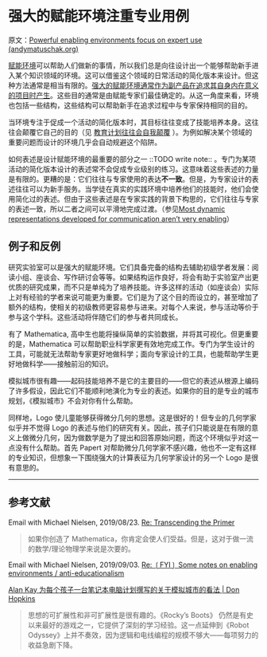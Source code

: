 # 强大的赋能环境注重专业用例

原文：[Powerful enabling environments focus on expert use (andymatuschak.org)](https://notes.andymatuschak.org/z8jg7T3YhvyXiEpy4humYAioLUEjnrdZgwHYs)

[赋能环境](https://notes.andymatuschak.org/z3DaBP4vN1dutjUgrk3jbEeNxScccvDCxDgXe)可以帮助人们做新的事情，所以我们总是向往设计出一个能够帮助新手进入某个知识领域的环境。这可以借鉴这个领域的日常活动的简化版本来设计。但这种方法通常是相当有限的。[强大的赋能环境通常作为副产品在追求其自身内在意义的项目时产生](https://notes.andymatuschak.org/z4N6d29XL2PZXCa64HPcxA64RGWDb6Cagc1gs)。这些目的通常是由赋能专家们最佳确定的。从这一角度来看，环境也包括一些结构，这些结构可以帮助新手在追求过程中与专家保持相同的目的。

当环境专注于促成一个活动的简化版本时，其目标往往变成了技能培养本身。这往往会颠覆它自己的目的（见 [教育计划往往会自我颠覆](https://notes.andymatuschak.org/z6qfYv9SPx6M9FZPzVj7o4qVRD1iTGJpMfz6J) ）。为例如解决某个领域的重要问题而设计的环境几乎会自动规避这个陷阱。

如何表述是设计赋能环境的最重要的部分之一 ::TODO write note:: 。专门为某项活动的简化版本设计的表述常不会促成专业级别的练习。这意味着这些表述的力量是有限的。更糟的是：它们往往与专家使用的表达**不一致**。但是，为专家设计的表述往往可以为新手服务。当学徒在真实的实践环境中培养他们的技能时，他们会使用简化过的表述。但由于这些表述是在专家实践的背景下构思的，它们往往与专家的表述一致，所以二者之间可以平滑地完成过渡。（参见[Most dynamic representations developed for communication aren’t very enabling](https://notes.andymatuschak.org/zB5wf5crA1jVZb6CycZSjGRTjSkw2BpsdjG)）

## 例子和反例

研究实验室可以是强大的赋能环境。它们具备完备的结构去辅助初级学者发展：阅读小组、座谈会、写作研讨会等等。如果结构运作良好，将会有助于实验室产出更优质的研究成果，而不只是单纯为了培养技能。许多这样的活动（如座谈会）实际上对有经验的学者来说可能更为重要。它们是为了这个目的而设立的，甚至增加了额外的结构，使相关的初级教师更容易参与进来。对每个人来说，参与活动等价于参与这个学科。这些活动将伴随它们的参与者共同成长。

有了 Mathematica, 高中生也能将操纵简单的实验数据，并将其可视化。但更重要的是，Mathematica 可以帮助职业科学家更有效地完成工作。专门为学生设计的工具，可能就无法帮助专家更好地做科学；面向专家设计的工具，也能帮助学生更好地做科学——接触前沿的知识。

模拟城市很有趣——起码技能培养不是它的主要目的——但它的表述从根源上编码了许多假设，因此它们不能顺利地演化为专业的表述。如果你的目的是专业的城市规划，《模拟城市》不会对你有什么帮助。

同样地，Logo 使儿童能够获得微分几何的思想。这是很好的！但专业的几何学家似乎并不觉得 Logo 的表述与他们的研究有关。因此，孩子们只能说是在有限的意义上做微分几何，因为做数学是为了提出和回答原始问题，而这个环境似乎对这一点没有什么帮助。首先 Papert 对帮助微分几何学家不感兴趣，他也不一定有这样的专业知识，但想象一下围绕强大的计算表征为几何学家设计的另一个 Logo 是很有意思的。

------

## 参考文献

Email with Michael Nielsen, 2019/08/23. [Re: Transcending the Primer](javascript:void(0))

> 如果你创造了 Mathematica，你肯定会使人们受益。但是，这对于做一流的数学/理论物理学来说是次要的。

Email with Michael Nielsen, 2019/09/03. [Re: ❲FYI❳ Some notes on enabling environments / anti-educationalism](javascript:void(0))

[Alan Kay 为每个孩子一台笔记本电脑计划撰写的关于模拟城市的看法 | Don Hopkins](https://web.archive.org/web/20130904163228/https://www.donhopkins.com/drupal/node/134)

> 思想的可扩展性和非可扩展性是很有趣的。《Rocky’s Boots》 仍然是有史以来最好的游戏之一，它提供了深刻的学习经验。这一点延伸到《Robot Odyssey》上并不奏效，因为逻辑和电线编程的规模不够大——每项努力的收益急剧下降。